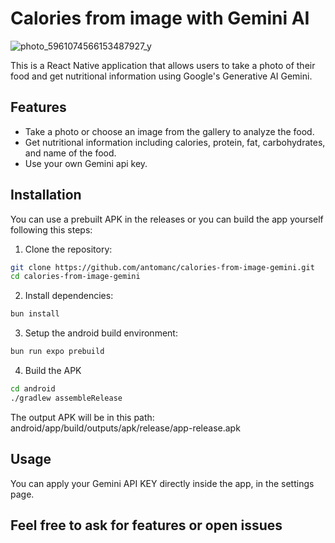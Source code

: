 # Calories from image with Gemini AI
![photo_5961074566153487927_y](https://github.com/user-attachments/assets/f7d24ef1-a33c-4377-9c6b-26807f893bbe)

This is a React Native application that allows users to take a photo of their food and get nutritional information using Google's Generative AI Gemini.

## Features

- Take a photo or choose an image from the gallery to analyze the food.
- Get nutritional information including calories, protein, fat, carbohydrates, and name of the food.
- Use your own Gemini api key.

## Installation

You can use a prebuilt APK in the releases or you can build the app yourself following this steps:

1. Clone the repository:

```sh
git clone https://github.com/antomanc/calories-from-image-gemini.git
cd calories-from-image-gemini 
```

2. Install dependencies:

```sh
bun install
```

3. Setup the android build environment:

```sh
bun run expo prebuild
```

4. Build the APK

```sh
cd android
./gradlew assembleRelease
```
The output APK will be in this path:
android/app/build/outputs/apk/release/app-release.apk

## Usage
You can apply your Gemini API KEY directly inside the app, in the settings page.

## Feel free to ask for features or open issues
